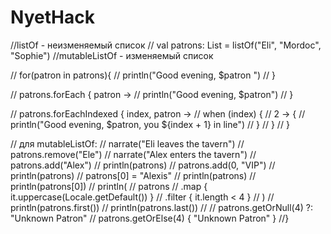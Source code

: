 # NyetHack

//listOf - неизменяемый список
//    val patrons: List<String> = listOf("Eli", "Mordoc", "Sophie")
//mutableListOf - изменяемый список

//    for(patron in patrons){
//        println("Good evening, $patron ")
//    }

//    patrons.forEach { patron ->
//        println("Good evening, $patron")
//    }

//    patrons.forEachIndexed { index, patron ->
//        when (index) {
//            2 -> {
//                println("Good evening, $patron, you ${index + 1} in line")
//            }
//        }
//    }


// для mutableListOf:
//    narrate("Eli leaves the tavern")
//    patrons.remove("Ele")
//    narrate("Alex enters the tavern")
//    patrons.add("Alex")
//    println(patrons)
//    patrons.add(0, "VIP")
//    println(patrons)
//    patrons[0] = "Alexis"
//    println(patrons)
//    println(patrons[0])
//    println(
//        patrons
//            .map { it.uppercase(Locale.getDefault()) }
//            .filter { it.length < 4 }
//    )
//    println(patrons.first())
//    println(patrons.last())
//
//    patrons.getOrNull(4) ?: "Unknown Patron"
//    patrons.getOrElse(4) { "Unknown Patron" }
//}

